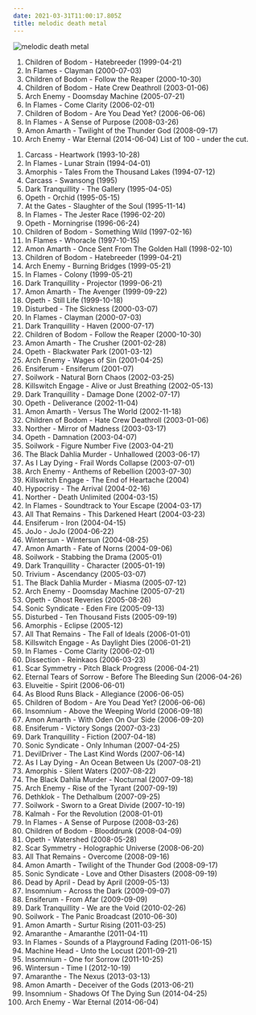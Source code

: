 ```yaml
---
date: 2021-03-31T11:00:17.805Z
title: melodic death metal
---
```

![melodic death metal](http://coverartarchive.org/release/fcf13fb9-6887-42e1-9b80-fd2e8446dff2/15541280931-250.jpg)
1. Children of Bodom - Hatebreeder (1999-04-21)
2. In Flames - Clayman (2000-07-03)
3. Children of Bodom - Follow the Reaper (2000-10-30)
4. Children of Bodom - Hate Crew Deathroll (2003-01-06)
5. Arch Enemy - Doomsday Machine (2005-07-21)
6. In Flames - Come Clarity (2006-02-01)
7. Children of Bodom - Are You Dead Yet? (2006-06-06)
8. In Flames - A Sense of Purpose (2008-03-26)
9. Amon Amarth - Twilight of the Thunder God (2008-09-17)
10. Arch Enemy - War Eternal (2014-06-04)
List of 100 - under the cut.
<!-- more -->

1. Carcass - Heartwork (1993-10-28)
2. In Flames - Lunar Strain (1994-04-01)
3. Amorphis - Tales From the Thousand Lakes (1994-07-12)
4. Carcass - Swansong (1995)
5. Dark Tranquillity - The Gallery (1995-04-05)
6. Opeth - Orchid (1995-05-15)
7. At the Gates - Slaughter of the Soul (1995-11-14)
8. In Flames - The Jester Race (1996-02-20)
9. Opeth - Morningrise (1996-06-24)
10. Children of Bodom - Something Wild (1997-02-16)
11. In Flames - Whoracle (1997-10-15)
12. Amon Amarth - Once Sent From The Golden Hall (1998-02-10)
13. Children of Bodom - Hatebreeder (1999-04-21)
14. Arch Enemy - Burning Bridges (1999-05-21)
15. In Flames - Colony (1999-05-21)
16. Dark Tranquillity - Projector (1999-06-21)
17. Amon Amarth - The Avenger (1999-09-22)
18. Opeth - Still Life (1999-10-18)
19. Disturbed - The Sickness (2000-03-07)
20. In Flames - Clayman (2000-07-03)
21. Dark Tranquillity - Haven (2000-07-17)
22. Children of Bodom - Follow the Reaper (2000-10-30)
23. Amon Amarth - The Crusher (2001-02-28)
24. Opeth - Blackwater Park (2001-03-12)
25. Arch Enemy - Wages of Sin (2001-04-25)
26. Ensiferum - Ensiferum (2001-07)
27. Soilwork - Natural Born Chaos (2002-03-25)
28. Killswitch Engage - Alive or Just Breathing (2002-05-13)
29. Dark Tranquillity - Damage Done (2002-07-17)
30. Opeth - Deliverance (2002-11-04)
31. Amon Amarth - Versus The World (2002-11-18)
32. Children of Bodom - Hate Crew Deathroll (2003-01-06)
33. Norther - Mirror of Madness (2003-03-17)
34. Opeth - Damnation (2003-04-07)
35. Soilwork - Figure Number Five (2003-04-21)
36. The Black Dahlia Murder - Unhallowed (2003-06-17)
37. As I Lay Dying - Frail Words Collapse (2003-07-01)
38. Arch Enemy - Anthems of Rebellion (2003-07-30)
39. Killswitch Engage - The End of Heartache (2004)
40. Hypocrisy - The Arrival (2004-02-16)
41. Norther - Death Unlimited (2004-03-15)
42. In Flames - Soundtrack to Your Escape (2004-03-17)
43. All That Remains - This Darkened Heart (2004-03-23)
44. Ensiferum - Iron (2004-04-15)
45. JoJo - JoJo (2004-06-22)
46. Wintersun - Wintersun (2004-08-25)
47. Amon Amarth - Fate of Norns (2004-09-06)
48. Soilwork - Stabbing the Drama (2005-01)
49. Dark Tranquillity - Character (2005-01-19)
50. Trivium - Ascendancy (2005-03-07)
51. The Black Dahlia Murder - Miasma (2005-07-12)
52. Arch Enemy - Doomsday Machine (2005-07-21)
53. Opeth - Ghost Reveries (2005-08-26)
54. Sonic Syndicate - Eden Fire (2005-09-13)
55. Disturbed - Ten Thousand Fists (2005-09-19)
56. Amorphis - Eclipse (2005-12)
57. All That Remains - The Fall of Ideals (2006-01-01)
58. Killswitch Engage - As Daylight Dies (2006-01-21)
59. In Flames - Come Clarity (2006-02-01)
60. Dissection - Reinkaos (2006-03-23)
61. Scar Symmetry - Pitch Black Progress (2006-04-21)
62. Eternal Tears of Sorrow - Before The Bleeding Sun (2006-04-26)
63. Eluveitie - Spirit (2006-06-01)
64. As Blood Runs Black - Allegiance (2006-06-05)
65. Children of Bodom - Are You Dead Yet? (2006-06-06)
66. Insomnium - Above the Weeping World (2006-09-18)
67. Amon Amarth - With Oden On Our Side (2006-09-20)
68. Ensiferum - Victory Songs (2007-03-23)
69. Dark Tranquillity - Fiction (2007-04-18)
70. Sonic Syndicate - Only Inhuman (2007-04-25)
71. DevilDriver - The Last Kind Words (2007-06-14)
72. As I Lay Dying - An Ocean Between Us (2007-08-21)
73. Amorphis - Silent Waters (2007-08-22)
74. The Black Dahlia Murder - Nocturnal (2007-09-18)
75. Arch Enemy - Rise of the Tyrant (2007-09-19)
76. Dethklok - The Dethalbum (2007-09-25)
77. Soilwork - Sworn to a Great Divide (2007-10-19)
78. Kalmah - For the Revolution (2008-01-01)
79. In Flames - A Sense of Purpose (2008-03-26)
80. Children of Bodom - Blooddrunk (2008-04-09)
81. Opeth - Watershed (2008-05-28)
82. Scar Symmetry - Holographic Universe (2008-06-20)
83. All That Remains - Overcome (2008-09-16)
84. Amon Amarth - Twilight of the Thunder God (2008-09-17)
85. Sonic Syndicate - Love and Other Disasters (2008-09-19)
86. Dead by April - Dead by April (2009-05-13)
87. Insomnium - Across the Dark (2009-09-07)
88. Ensiferum - From Afar (2009-09-09)
89. Dark Tranquillity - We are the Void (2010-02-26)
90. Soilwork - The Panic Broadcast (2010-06-30)
91. Amon Amarth - Surtur Rising (2011-03-25)
92. Amaranthe - Amaranthe (2011-04-11)
93. In Flames - Sounds of a Playground Fading (2011-06-15)
94. Machine Head - Unto the Locust (2011-09-21)
95. Insomnium - One for Sorrow (2011-10-25)
96. Wintersun - Time I (2012-10-19)
97. Amaranthe - The Nexus (2013-03-13)
98. Amon Amarth - Deceiver of the Gods (2013-06-21)
99. Insomnium - Shadows Of The Dying Sun (2014-04-25)
100. Arch Enemy - War Eternal (2014-06-04)
